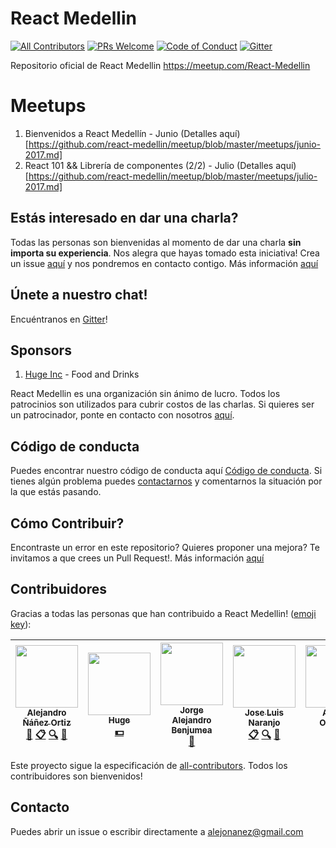 # React Medellin
[![All Contributors](https://img.shields.io/badge/all_contributors-5-orange.svg?style=flat-square)](#contributors)
[![PRs Welcome](https://img.shields.io/badge/PRs-welcome-brightgreen.svg?style=flat-square)](http://makeapullrequest.com)
[![Code of Conduct][coc-badge]](#código-de-conducta) [![Gitter](https://img.shields.io/gitter/room/nwjs/nw.js.svg)](https://gitter.im/react-medellin/Lobby)

Repositorio oficial de React Medellin https://meetup.com/React-Medellin

# Meetups
1. Bienvenidos a React Medellín - Junio (Detalles aquí)[https://github.com/react-medellin/meetup/blob/master/meetups/junio-2017.md]
2. React 101 && Librería de componentes (2/2) - Julio (Detalles aquí)[https://github.com/react-medellin/meetup/blob/master/meetups/julio-2017.md]

## Estás interesado en dar una charla?
Todas las personas son bienvenidas al momento de dar una charla **sin importa su experiencia**. Nos alegra que hayas tomado esta iniciativa! Crea un issue [aquí](https://github.com/react-medellin/meetup/issues) y nos pondremos en contacto contigo. Más información [aquí](CONTRIBUTING.md)

## Únete a nuestro chat!
Encuéntranos en [Gitter](https://gitter.im/react-medellin/Lobby)!

## Sponsors
1. [Huge Inc](https://www.hugeinc.com) - Food and Drinks

React Medellin es una organización sin ánimo de lucro. Todos los patrocinios son utilizados para cubrir costos de las charlas. Si quieres ser un patrocinador, ponte en contacto con nosotros [aquí](https://github.com/react-medellin/meetup#contacto).

## Código de conducta
Puedes encontrar nuestro código de conducta aquí [Código de conducta](CODE_OF_CONDUCT.md). Si tienes algún problema puedes [contactarnos](https://github.com/react-medellin/meetup#contacto) y comentarnos la situación por la que estás pasando.

## Cómo Contribuir?
Encontraste un error en este repositorio? Quieres proponer una mejora? Te invitamos a que crees un Pull Request!. Más información [aquí](CONTRIBUTING.md)

## Contribuidores

Gracias a todas las personas que han contribuido a React Medellin! ([emoji key](https://github.com/kentcdodds/all-contributors#emoji-key)):

<!-- ALL-CONTRIBUTORS-LIST:START - Do not remove or modify this section -->
| [<img src="https://avatars0.githubusercontent.com/u/464978?v=3" width="100px;"/><br /><sub>Alejandro Ñáñez Ortiz</sub>](http://co.linkedin.com/in/alejandronanez/)<br />[📖](https://github.com/react-medellin/meetup/commits?author=alejandronanez "Documentation") [📋](#eventOrganizing-alejandronanez "Event Organizing") [🔍](#fundingFinding-alejandronanez "Funding Finding") [📢](#talk-alejandronanez "Talks") | [<img src="https://avatars3.githubusercontent.com/u/281742?v=3" width="100px;"/><br /><sub>Huge</sub>](http://hugeinc.com)<br />[💵](#financial-hugeinc "Financial") | [<img src="https://avatars0.githubusercontent.com/u/5565957?v=3" width="100px;"/><br /><sub>Jorge Alejandro Benjumea</sub>](https://github.com/AlejandroBenjumea)<br />[📢](#talk-AlejandroBenjumea "Talks") | [<img src="https://avatars1.githubusercontent.com/u/3025600?v=3" width="100px;"/><br /><sub>Jose Luis Naranjo</sub>](https://co.linkedin.com/in/josenaranjo/en)<br />[📋](#eventOrganizing-josenaranjo "Event Organizing") [🔍](#fundingFinding-josenaranjo "Funding Finding") [📢](#talk-josenaranjo "Talks") | [<img src="https://avatars0.githubusercontent.com/u/18565471?v=3" width="100px;"/><br /><sub>Angela Ordoñez</sub>](http://angelitaooo.github.io)<br />[📋](#eventOrganizing-angelitaooo "Event Organizing") |
| :---: | :---: | :---: | :---: | :---: |
<!-- ALL-CONTRIBUTORS-LIST:END -->

Este proyecto sigue la especificación de [all-contributors](https://github.com/kentcdodds/all-contributors). Todos los contribuidores son bienvenidos!

[coc-badge]: https://img.shields.io/badge/code%20of-conduct-ff69b4.svg?style=flat-square

## Contacto
Puedes abrir un issue o escribir directamente a alejonanez@gmail.com

